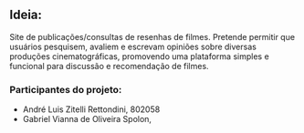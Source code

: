 ## Ideia:
Site de publicações/consultas de resenhas de filmes. Pretende permitir que usuários pesquisem, avaliem e escrevam opiniões sobre diversas produções cinematográficas, promovendo uma plataforma simples e funcional para discussão e recomendação de filmes.

### Participantes do projeto:
- André Luis Zitelli Rettondini, 802058
- Gabriel Vianna de Oliveira Spolon,
